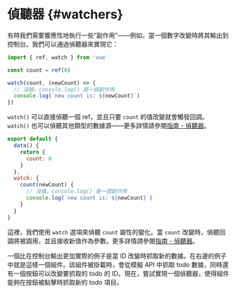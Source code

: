 # 偵聽器 {#watchers}

有時我們需要響應性地執行一些“副作用”——例如，當一個數字改變時將其輸出到控制台。我們可以通過偵聽器來實現它：

<div class="composition-api">

```js
import { ref, watch } from 'vue'

const count = ref(0)

watch(count, (newCount) => {
  // 沒錯，console.log() 是一個副作用
  console.log(`new count is: ${newCount}`)
})
```

`watch()` 可以直接偵聽一個 ref，並且只要 `count` 的值改變就會觸發回調。`watch()` 也可以偵聽其他類型的數據源——更多詳情請參閱<a target="_blank" href="/guide/essentials/watchers.html">指南 - 偵聽器</a>。

</div>
<div class="options-api">

```js
export default {
  data() {
    return {
      count: 0
    }
  },
  watch: {
    count(newCount) {
      // 沒錯，console.log() 是一個副作用
      console.log(`new count is: ${newCount}`)
    }
  }
}
```

這裡，我們使用 `watch` 選項來偵聽 `count` 屬性的變化。當 `count` 改變時，偵聽回調將被調用，並且接收新值作為參數。更多詳情請參閱<a target="_blank" href="/guide/essentials/watchers.html">指南 - 偵聽器</a>。

</div>

一個比在控制台輸出更加實際的例子是當 ID 改變時抓取新的數據。在右邊的例子中就是這樣一個組件。該組件被掛載時，會從模擬 API 中抓取 todo 數據，同時還有一個按鈕可以改變要抓取的 todo 的 ID。現在，嘗試實現一個偵聽器，使得組件能夠在按鈕被點擊時抓取新的 todo 項目。

